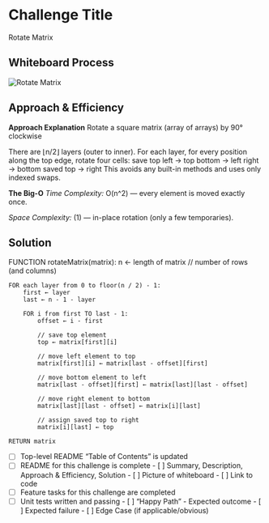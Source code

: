 # Challenge Title
<!-- Challenge Name -->
Rotate Matrix
## Whiteboard Process
![Rotate Matrix ](/img/rotate-matrix-wp_cc44.png)

## Approach & Efficiency
<!-- What approach did you take? Why? What is the Big O space/time for this approach? -->
**Approach Explanation**
Rotate a square matrix (array of arrays) by 90° clockwise

There are ⌊n/2⌋ layers (outer to inner).
For each layer, for every position along the top edge, rotate four cells:
save top
left → top
bottom → left
right → bottom
saved top → right
This avoids any built-in methods and uses only indexed swaps.

**The Big-O**
*Time Complexity:*
O(n^2) — every element is moved exactly once.

*Space Complexity:*
(1) — in-place rotation (only a few temporaries).

## Solution
<!-- Show how to run your code, and examples of it in action -->
FUNCTION rotateMatrix(matrix):
    n ← length of matrix   // number of rows (and columns)
    
    FOR each layer from 0 to floor(n / 2) - 1:
        first ← layer
        last ← n - 1 - layer

        FOR i from first TO last - 1:
            offset ← i - first

            // save top element
            top ← matrix[first][i]

            // move left element to top
            matrix[first][i] ← matrix[last - offset][first]

            // move bottom element to left
            matrix[last - offset][first] ← matrix[last][last - offset]

            // move right element to bottom
            matrix[last][last - offset] ← matrix[i][last]

            // assign saved top to right
            matrix[i][last] ← top

    RETURN matrix

<!-- CHECKLIST: Whiteboard Process -->

 - [ ] Top-level README “Table of Contents” is updated
 - [ ] README for this challenge is complete
       - [ ] Summary, Description, Approach & Efficiency, Solution
       - [ ] Picture of whiteboard
       - [ ] Link to code
 - [ ] Feature tasks for this challenge are completed
 - [ ] Unit tests written and passing
       - [ ] “Happy Path” - Expected outcome
       - [ ] Expected failure
       - [ ] Edge Case (if applicable/obvious)

